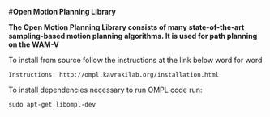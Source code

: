 
#**Open Motion Planning Library**

**The Open Motion Planning Library consists of many state-of-the-art sampling-based motion planning algorithms. It is used for path planning on the WAM-V**

To install from source follow the instructions at the link below word for word

    Instructions: http://ompl.kavrakilab.org/installation.html

To install dependencies necessary to run OMPL code run:

    sudo apt-get libompl-dev
